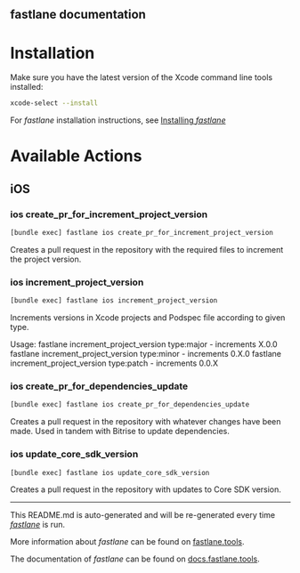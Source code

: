 fastlane documentation
----

# Installation

Make sure you have the latest version of the Xcode command line tools installed:

```sh
xcode-select --install
```

For _fastlane_ installation instructions, see [Installing _fastlane_](https://docs.fastlane.tools/#installing-fastlane)

# Available Actions

## iOS

### ios create_pr_for_increment_project_version

```sh
[bundle exec] fastlane ios create_pr_for_increment_project_version
```

Creates a pull request in the repository with the required files to increment the project version.

### ios increment_project_version

```sh
[bundle exec] fastlane ios increment_project_version
```

Increments versions in Xcode projects and Podspec file according to given type.

Usage:
fastlane increment_project_version type:major - increments X.0.0
fastlane increment_project_version type:minor - increments 0.X.0
fastlane increment_project_version type:patch - increments 0.0.X


### ios create_pr_for_dependencies_update

```sh
[bundle exec] fastlane ios create_pr_for_dependencies_update
```

Creates a pull request in the repository with whatever changes have been made. Used in tandem with Bitrise to update dependencies.

### ios update_core_sdk_version

```sh
[bundle exec] fastlane ios update_core_sdk_version
```

Creates a pull request in the repository with updates to Core SDK version. 

----

This README.md is auto-generated and will be re-generated every time [_fastlane_](https://fastlane.tools) is run.

More information about _fastlane_ can be found on [fastlane.tools](https://fastlane.tools).

The documentation of _fastlane_ can be found on [docs.fastlane.tools](https://docs.fastlane.tools).
